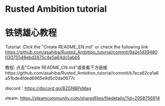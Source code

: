 # Rusted Ambition tutorial
# 铁锈雄心教程

Tutorial: Click the "Create README_EN.md" or check the following link https://github.com/asahiba/Rusted_Ambition_tutorial/commit/9a2e1d3948003075548ebd2875c4e5a64dc5abb5

教程: 点击"Create README_CN.md"或查看下方链接https://github.com/asahiba/Rusted_Ambition_tutorial/commit/b7eca62ca1a6a51bde4fded6965e9d5c0da0677c

discord：https://discord.gg/BZGNBPsMag

steam: https://steamcommunity.com/sharedfiles/filedetails/?id=2958756914
